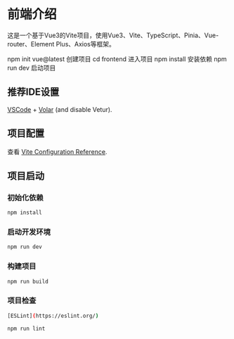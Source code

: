 # 前端介绍

这是一个基于Vue3的Vite项目，使用Vue3、Vite、TypeScript、Pinia、Vue-router、Element Plus、Axios等框架。

  npm init vue@latest   创建项目
  cd frontend           进入项目
  npm install           安装依赖
  npm run dev           启动项目

## 推荐IDE设置

[VSCode](https://code.visualstudio.com/) + [Volar](https://marketplace.visualstudio.com/items?itemName=Vue.volar) (and disable Vetur).

## 项目配置

查看 [Vite Configuration Reference](https://vitejs.dev/config/).

## 项目启动

### 初始化依赖

```sh
npm install
```

### 启动开发环境

```sh
npm run dev
```

### 构建项目

```sh
npm run build
```

### 项目检查

```sh
[ESLint](https://eslint.org/)

npm run lint
```
